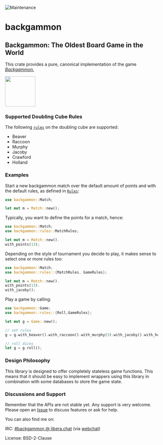 ![Maintenance](https://img.shields.io/badge/maintenance-activly--developed-brightgreen.svg)

# backgammon

## Backgammon: The Oldest Board Game in the World
This crate provides a pure, canonical implementation of the game
[*Backgammon.*](https://en.wikipedia.org/wiki/Backgammon)

<img src="https://upload.wikimedia.org/wikipedia/commons/3/30/Backgammon_lg.png" height="100">

### Supported Doubling Cube Rules
The following [`rules`](`crate::rules::Rules`) on the doubling cube are supported:

* Beaver
* Raccoon
* Murphy
* Jacoby
* Crawford
* Holland

### Examples
Start a new backgammon match over the default amount of points and with the default rules, as
defined in [`Rules`](`crate::rules::Rules`):
```rust
use backgammon::Match;

let mut m = Match::new();

```
Typically, you want to define the points for a match, hence:
```rust
use backgammon::Match;
use backgammon::rules::MatchRules;

let mut m = Match::new().
with_points(13);

```
Depending on the style of tournament you decide to play, it makes sense to select one or more
rules too:
```rust
use backgammon::Match;
use backgammon::rules::{MatchRules, GameRules};

let mut m = Match::new().
with_points(13).
with_jacoby();

```

Play a game by calling:
```rust
use backgammon::Game;
use backgammon::rules::{Roll,GameRules};

let mut g = Game::new();

// set rules
g = g.with_beaver().with_raccoon().with_murphy(3).with_jacoby().with_holland();

// roll dices
let g = g.roll();
```
### Design Philosophy
This library is designed to offer completely stateless game functions. This means that it
should be easy to implement wrappers using this library in combination with some databases to
store the game state.

### Discussions and Support
Remember that the APIs are not stable yet. Any support is very welcome. Please open an
[Issue](https://github.com/carlostrub/backgammon/issues) to discuss features or ask for help.

You can also find me on:

IRC: [#backgammon @ libera.chat](ircs://irc.libera.chat/#backgammon) (via
[webchat](https://web.libera.chat/#backgammon))

License: BSD-2-Clause
